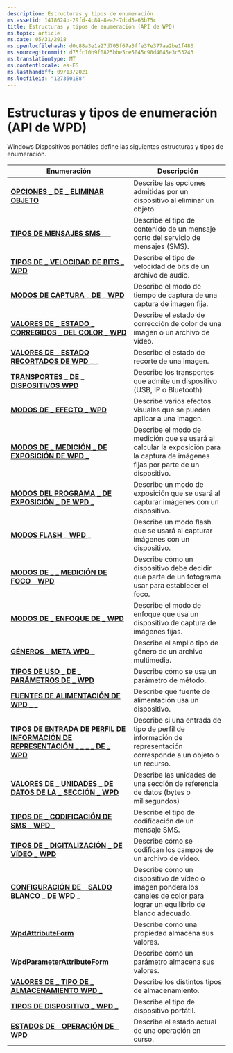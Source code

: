 ```yaml
---
description: Estructuras y tipos de enumeración
ms.assetid: 1418624b-29fd-4c84-8ea2-7dcd5a63b75c
title: Estructuras y tipos de enumeración (API de WPD)
ms.topic: article
ms.date: 05/31/2018
ms.openlocfilehash: d0c88a3e1a27d705f67a3ffe37e377aa2be1f486
ms.sourcegitcommit: d75fc10b9f0825bbe5ce5045c90d4045e3c53243
ms.translationtype: MT
ms.contentlocale: es-ES
ms.lasthandoff: 09/13/2021
ms.locfileid: "127360188"
---
```

# <a name="structures-and-enumeration-types-wpd-api"></a>Estructuras y tipos de enumeración (API de WPD)

Windows Dispositivos portátiles define las siguientes estructuras y tipos de enumeración.



| Enumeración                                                                                                 | Descripción                                                                                          |
|-------------------------------------------------------------------------------------------------------------|------------------------------------------------------------------------------------------------------|
| [**OPCIONES \_ DE \_ ELIMINAR OBJETO**](delete-object-options.md)                                                    | Describe las opciones admitidas por un dispositivo al eliminar un objeto.                            |
| [**TIPOS DE MENSAJES SMS \_ \_**](sms-message-types.md)                                                            | Describe el tipo de contenido de un mensaje corto del servicio de mensajes (SMS).                                 |
| [**TIPOS DE \_ VELOCIDAD DE BITS \_ WPD**](wpd-bitrate-types.md)                                                            | Describe el tipo de velocidad de bits de un archivo de audio.                                                             |
| [**MODOS DE CAPTURA \_ DE \_ WPD**](wpd-capture-modes.md)                                                            | Describe el modo de tiempo de captura de una captura de imagen fija.                                          |
| [**VALORES DE \_ ESTADO \_ CORREGIDOS \_ DEL COLOR \_ WPD**](wpd-color-corrected-status-values.md)                          | Describe el estado de corrección de color de una imagen o un archivo de vídeo.                                     |
| [**VALORES DE \_ ESTADO RECORTADOS DE WPD \_ \_**](wpd-cropped-status-values.md)                                           | Describe el estado de recorte de una imagen.                                                           |
| [**TRANSPORTES \_ DE \_ DISPOSITIVOS WPD**](wpd-device-transports.md)                                                    | Describe los transportes que admite un dispositivo (USB, IP o Bluetooth)                               |
| [**MODOS DE \_ EFECTO \_ WPD**](wpd-effect-modes.md)                                                              | Describe varios efectos visuales que se pueden aplicar a una imagen.                                    |
| [**MODOS DE \_ MEDICIÓN \_ DE EXPOSICIÓN DE WPD \_**](wpd-exposure-metering-modes.md)                                       | Describe el modo de medición que se usará al calcular la exposición para la captura de imágenes fijas por parte de un dispositivo.     |
| [**MODOS DEL PROGRAMA \_ DE EXPOSICIÓN \_ DE WPD \_**](wpd-exposure-program-modes.md)                                         | Describe un modo de exposición que se usará al capturar imágenes con un dispositivo.                               |
| [**MODOS FLASH \_ WPD \_**](wpd-flash-modes.md)                                                                | Describe un modo flash que se usará al capturar imágenes con un dispositivo.                                   |
| [**MODOS DE \_ \_ MEDICIÓN DE FOCO \_ WPD**](wpd-focus-metering-modes.md)                                             | Describe cómo un dispositivo debe decidir qué parte de un fotograma usar para establecer el foco.                       |
| [**MODOS DE \_ ENFOQUE DE \_ WPD**](wpd-focus-modes.md)                                                                | Describe el modo de enfoque que usa un dispositivo de captura de imágenes fijas.                                       |
| [**GÉNEROS \_ META WPD \_**](wpd-meta-genres.md)                                                                | Describe el amplio tipo de género de un archivo multimedia.                                                      |
| [**TIPOS DE USO \_ DE \_ PARÁMETROS DE \_ WPD**](wpd-parameter-usage-types.md)                                           | Describe cómo se usa un parámetro de método.                                                            |
| [**FUENTES DE ALIMENTACIÓN DE WPD \_ \_**](wpd-power-sources.md)                                                            | Describe qué fuente de alimentación usa un dispositivo.                                                       |
| [**TIPOS DE ENTRADA DE PERFIL DE INFORMACIÓN DE REPRESENTACIÓN \_ \_ \_ \_ DE \_ WPD**](wpd-rendering-information-profile-entry-types.md) | Describe si una entrada de tipo de perfil de información de representación corresponde a un objeto o un recurso. |
| [**VALORES DE \_ UNIDADES \_ DE DATOS DE LA \_ SECCIÓN \_ WPD**](wpd-section-data-units-values.md)                                  | Describe las unidades de una sección de referencia de datos (bytes o milisegundos)                          |
| [**TIPOS DE \_ CODIFICACIÓN DE SMS \_ WPD \_**](wpd-sms-encoding-types.md)                                                 | Describe el tipo de codificación de un mensaje SMS.                                                       |
| [**TIPOS DE \_ DIGITALIZACIÓN \_ DE VÍDEO \_ WPD**](wpd-video-scan-types.md)                                                     | Describe cómo se codifican los campos de un archivo de vídeo.                                                |
| [**CONFIGURACIÓN DE \_ SALDO BLANCO \_ DE WPD \_**](wpd-white-balance-settings.md)                                         | Describe cómo un dispositivo de vídeo o imagen pondera los canales de color para lograr un equilibrio de blanco adecuado.      |
| [**WpdAttributeForm**](wpdattributeform.md)                                                                | Describe cómo una propiedad almacena sus valores.                                                          |
| [**WpdParameterAttributeForm**](wpd-parameter-attribute-form.md)                                           | Describe cómo un parámetro almacena sus valores.                                                         |
| [**VALORES DE \_ TIPO DE \_ ALMACENAMIENTO WPD \_**](wpd-storage-type-values.md)                                               | Describe los distintos tipos de almacenamiento.                                                               |
| [**TIPOS DE DISPOSITIVO \_ WPD \_**](wpd-device-types.md)                                                              | Describe el tipo de dispositivo portátil.                                                                  |
| [**ESTADOS DE \_ OPERACIÓN DE \_ WPD**](wpd-operation-states.md)                                                      | Describe el estado actual de una operación en curso.                                             |



 

 

 



